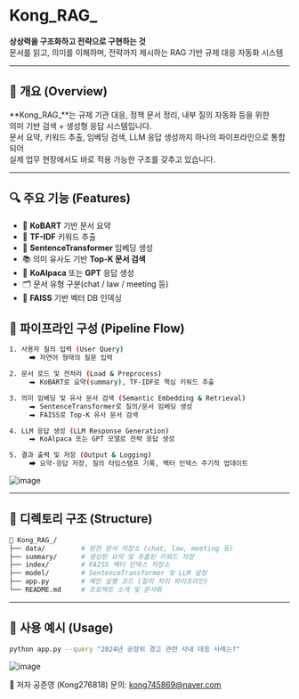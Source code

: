 # Kong_RAG_

**상상력을 구조화하고 전략으로 구현하는 것**  
문서를 읽고, 의미를 이해하며, 전략까지 제시하는 RAG 기반 규제 대응 자동화 시스템

---

## 📌 개요 (Overview)

**Kong_RAG_**는 규제 기관 대응, 정책 문서 정리, 내부 질의 자동화 등을 위한  
의미 기반 검색 + 생성형 응답 시스템입니다.  
문서 요약, 키워드 추출, 임베딩 검색, LLM 응답 생성까지 하나의 파이프라인으로 통합되어  
실제 업무 현장에서도 바로 적용 가능한 구조를 갖추고 있습니다.

---

## 🔍 주요 기능 (Features)

- 📄 **KoBART** 기반 문서 요약
- 🧠 **TF-IDF** 키워드 추출
- 🔗 **SentenceTransformer** 임베딩 생성
- 📚 의미 유사도 기반 **Top-K 문서 검색**
- 🤖 **KoAlpaca** 또는 **GPT** 응답 생성
- 🗂 문서 유형 구분(chat / law / meeting 등)
- 💾 **FAISS** 기반 벡터 DB 인덱싱

## 🔁 파이프라인 구성 (Pipeline Flow)


```bash
1. 사용자 질의 입력 (User Query)
     ⮕ 자연어 형태의 질문 입력

2. 문서 로드 및 전처리 (Load & Preprocess)
     ⮕ KoBART로 요약(summary), TF-IDF로 핵심 키워드 추출

3. 의미 임베딩 및 유사 문서 검색 (Semantic Embedding & Retrieval)
     ⮕ SentenceTransformer로 질의/문서 임베딩 생성  
     ⮕ FAISS로 Top-K 유사 문서 검색

4. LLM 응답 생성 (LLM Response Generation)
     ⮕ KoAlpaca 또는 GPT 모델로 전략 응답 생성

5. 결과 출력 및 저장 (Output & Logging)
     ⮕ 요약·응답 저장, 질의 타임스탬프 기록, 벡터 인덱스 주기적 업데이트
```
![image](https://github.com/user-attachments/assets/67e6fa9d-479d-4bad-9a38-006dc80df745)

---

## 📁 디렉토리 구조 (Structure)

```bash
📁 Kong_RAG_/
├── data/         # 원천 문서 저장소 (chat, law, meeting 등)
├── summary/      # 생성된 요약 및 추출된 키워드 저장
├── index/        # FAISS 벡터 인덱스 저장소
├── model/        # SentenceTransformer 및 LLM 설정
├── app.py        # 메인 실행 코드 (질의 처리 파이프라인)
└── README.md     # 프로젝트 소개 및 문서화
```


---

## 🚀 사용 예시 (Usage)

```bash
python app.py --query "2024년 공정위 경고 관련 사내 대응 사례는?"

```
![image](https://github.com/user-attachments/assets/6854753d-e1fe-4be4-a5d9-2fcaa1dba35a)

📌 저자
공준영 (Kong276818)
문의: kong745869@naver.com

